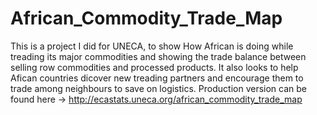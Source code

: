 # African_Commodity_Trade_Map
This is a project I  did for UNECA, to show How African is doing while treading its major commodities and showing the trade balance between selling row commodities and processed products.
It also looks to help Afican countries dicover new treading partners and encourage them to trade among neighbours to save on logistics. 
Production version can be found here -> http://ecastats.uneca.org/african_commodity_trade_map
